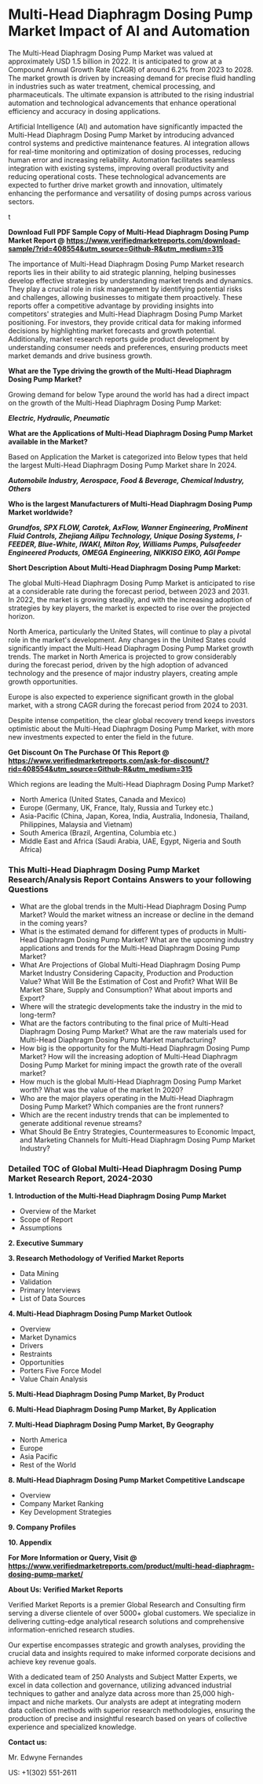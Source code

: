 <meta name="title" content="Global Multi-Head Diaphragm Dosing Pump Market Impact of AI and Automation"><meta name="description" content="The Multi-Head Diaphragm Dosing Pump Market was valued at approximately USD 1.5 billion in 2022. It is anticipated to grow at a Compound Annual Growth Rate (CAGR) of a"><meta name="title" content="Multi-Head Diaphragm Dosing Pump Market Size, Share, Scope, Trends, Growth, Opportunities, Analysis, Forecast"><h1>Multi-Head Diaphragm Dosing Pump Market Impact of AI and Automation</h1><p>The Multi-Head Diaphragm Dosing Pump Market was valued at approximately USD 1.5 billion in 2022. It is anticipated to grow at a Compound Annual Growth Rate (CAGR) of around 6.2% from 2023 to 2028. The market growth is driven by increasing demand for precise fluid handling in industries such as water treatment, chemical processing, and pharmaceuticals. The ultimate expansion is attributed to the rising industrial automation and technological advancements that enhance operational efficiency and accuracy in dosing applications.</p><p>Artificial Intelligence (AI) and automation have significantly impacted the Multi-Head Diaphragm Dosing Pump Market by introducing advanced control systems and predictive maintenance features. AI integration allows for real-time monitoring and optimization of dosing processes, reducing human error and increasing reliability. Automation facilitates seamless integration with existing systems, improving overall productivity and reducing operational costs. These technological advancements are expected to further drive market growth and innovation, ultimately enhancing the performance and versatility of dosing pumps across various sectors.</p>t</p><p id="" class=""><strong>Download Full PDF Sample Copy of Multi-Head Diaphragm Dosing Pump Market Report @ <a href="https://www.verifiedmarketreports.com/download-sample/?rid=408554&utm_source=Github-R&utm_medium=315" target="_blank">https://www.verifiedmarketreports.com/download-sample/?rid=408554&utm_source=Github-R&utm_medium=315</a></strong></p><p>The importance of&nbsp;Multi-Head Diaphragm Dosing Pump Market research reports lies in their ability to aid strategic planning, helping businesses develop effective strategies by understanding market trends and dynamics. They play a crucial role in risk management by identifying potential risks and challenges, allowing businesses to mitigate them proactively. These reports offer a competitive advantage by providing insights into competitors' strategies and Multi-Head Diaphragm Dosing Pump Market positioning. For investors, they provide critical data for making informed decisions by highlighting market forecasts and growth potential. Additionally, market research reports guide product development by understanding consumer needs and preferences, ensuring products meet market demands and drive business growth.</p><p><strong>What are the&nbsp;Type driving the growth of the Multi-Head Diaphragm Dosing Pump Market?</strong></p><p id="" class="">Growing demand for below Type around the world has had a direct impact on the growth of the Multi-Head Diaphragm Dosing Pump Market:</p><em><strong>Electric, Hydraulic, Pneumatic</strong></em></p><strong>What are the&nbsp;Applications&nbsp;of Multi-Head Diaphragm Dosing Pump Market available in the Market?</strong></p><p id="" class="">Based on Application the Market is categorized into Below types that held the largest Multi-Head Diaphragm Dosing Pump Market share In 2024.</p><em><strong>Automobile Industry, Aerospace, Food & Beverage, Chemical Industry, Others</strong></em></p><strong>Who is the largest Manufacturers of Multi-Head Diaphragm Dosing Pump Market worldwide?</strong></p><p><em><strong>Grundfos, SPX FLOW, Carotek, AxFlow, Wanner Engineering, ProMinent Fluid Controls, Zhejiang Ailipu Technology, Unique Dosing Systems, I-FEEDER, Blue-White, IWAKI, Milton Roy, Williams Pumps, Pulsafeeder Engineered Products, OMEGA Engineering, NIKKISO EIKO, AGI Pompe</strong></em></p><p id="" class=""><strong>Short Description About Multi-Head Diaphragm Dosing Pump Market:</strong></p><p>The global Multi-Head Diaphragm Dosing Pump Market is anticipated to rise at a considerable rate during the forecast period, between 2023 and 2031. In 2022, the market is growing steadily, and with the increasing adoption of strategies by key players, the market is expected to rise over the projected horizon.</p><p>North America, particularly the United States, will continue to play a pivotal role in the market's development. Any changes in the United States could significantly impact the Multi-Head Diaphragm Dosing Pump Market growth trends. The market in North America is projected to grow considerably during the forecast period, driven by the high adoption of advanced technology and the presence of major industry players, creating ample growth opportunities.</p><p>Europe is also expected to experience significant growth in the global market, with a strong CAGR during the forecast period from 2024 to 2031.</p><p>Despite intense competition, the clear global recovery trend keeps investors optimistic about the Multi-Head Diaphragm Dosing Pump Market, with more new investments expected to enter the field in the future.</p><p id="" class=""><strong>Get Discount On The Purchase Of This Report @ <a href="https://www.verifiedmarketreports.com/ask-for-discount/?rid=408554&utm_source=Github-R&utm_medium=315" target="_blank">https://www.verifiedmarketreports.com/ask-for-discount/?rid=408554&utm_source=Github-R&utm_medium=315</a></strong></p>Which regions are leading the Multi-Head Diaphragm Dosing Pump Market?</p><ul><li>North America (United States, Canada and Mexico)</li><li>Europe (Germany, UK, France, Italy, Russia and Turkey etc.)</li><li>Asia-Pacific (China, Japan, Korea, India, Australia, Indonesia, Thailand, Philippines, Malaysia and Vietnam)</li><li>South America (Brazil, Argentina, Columbia etc.)</li><li>Middle East and Africa (Saudi Arabia, UAE, Egypt, Nigeria and South Africa)</li></ul><h3 id="" class="">This Multi-Head Diaphragm Dosing Pump Market Research/Analysis Report Contains Answers to your following Questions</h3><ul><li>What are the global trends in the Multi-Head Diaphragm Dosing Pump Market? Would the market witness an increase or decline in the demand in the coming years?</li><li>What is the estimated demand for different types of products in Multi-Head Diaphragm Dosing Pump Market? What are the upcoming industry applications and trends for the Multi-Head Diaphragm Dosing Pump Market?</li><li>What Are Projections of Global Multi-Head Diaphragm Dosing Pump Market Industry Considering Capacity, Production and Production Value? What Will Be the Estimation of Cost and Profit? What Will Be Market Share, Supply and Consumption? What about imports and Export?</li><li>Where will the strategic developments take the industry in the mid to long-term?</li><li>What are the factors contributing to the final price of Multi-Head Diaphragm Dosing Pump Market? What are the raw materials used for Multi-Head Diaphragm Dosing Pump Market manufacturing?</li><li>How big is the opportunity for the Multi-Head Diaphragm Dosing Pump Market? How will the increasing adoption of Multi-Head Diaphragm Dosing Pump Market for mining impact the growth rate of the overall market?</li><li>How much is the global Multi-Head Diaphragm Dosing Pump Market worth? What was the value of the market In 2020?</li><li>Who are the major players operating in the Multi-Head Diaphragm Dosing Pump Market? Which companies are the front runners?</li><li>Which are the recent industry trends that can be implemented to generate additional revenue streams?</li><li>What Should Be Entry Strategies, Countermeasures to Economic Impact, and Marketing Channels for Multi-Head Diaphragm Dosing Pump Market Industry?</li></ul><h3 id="" class="">Detailed TOC of Global Multi-Head Diaphragm Dosing Pump Market Research Report, 2024-2030</h3><p id="" class=""><strong>1. Introduction of the Multi-Head Diaphragm Dosing Pump Market</strong></p><ul><li>Overview of the Market</li><li>Scope of Report</li><li>Assumptions</li></ul><p id="" class=""><strong>2. Executive Summary</strong></p><p id="" class=""><strong>3. Research Methodology of Verified Market Reports</strong></p><ul><li>Data Mining</li><li>Validation</li><li>Primary Interviews</li><li>List of Data Sources</li></ul><p id="" class=""><strong>4. Multi-Head Diaphragm Dosing Pump Market Outlook</strong></p><ul><li>Overview</li><li>Market Dynamics</li><li>Drivers</li><li>Restraints</li><li>Opportunities</li><li>Porters Five Force Model</li><li>Value Chain Analysis</li></ul><p id="" class=""><strong>5. Multi-Head Diaphragm Dosing Pump Market, By Product</strong></p><p id="" class=""><strong>6. Multi-Head Diaphragm Dosing Pump Market, By Application</strong></p><p id="" class=""><strong>7. Multi-Head Diaphragm Dosing Pump Market, By Geography</strong></p><ul><li>North America</li><li>Europe</li><li>Asia Pacific</li><li>Rest of the World</li></ul><p id="" class=""><strong>8. Multi-Head Diaphragm Dosing Pump Market Competitive Landscape</strong></p><ul><li>Overview</li><li>Company Market Ranking</li><li>Key Development Strategies</li></ul><p id="" class=""><strong>9. Company Profiles</strong></p><p id="" class=""><strong>10. Appendix</strong></p><p id="" class=""><strong>For More Information or Query, Visit @ <a href="https://www.verifiedmarketreports.com/product/multi-head-diaphragm-dosing-pump-market/" target="_blank">https://www.verifiedmarketreports.com/product/multi-head-diaphragm-dosing-pump-market/</a></strong></p><p id="" class=""><strong>About Us: Verified Market Reports</strong></p><p id="" class="">Verified Market Reports is a premier Global Research and Consulting firm serving a diverse clientele of over 5000+ global customers. We specialize in delivering cutting-edge analytical research solutions and comprehensive information-enriched research studies.</p><p id="" class="">Our expertise encompasses strategic and growth analyses, providing the crucial data and insights required to make informed corporate decisions and achieve key revenue goals.</p><p id="" class="">With a dedicated team of 250 Analysts and Subject Matter Experts, we excel in data collection and governance, utilizing advanced industrial techniques to gather and analyze data across more than 25,000 high-impact and niche markets. Our analysts are adept at integrating modern data collection methods with superior research methodologies, ensuring the production of precise and insightful research based on years of collective experience and specialized knowledge.</p><p id="" class=""><strong>Contact us:</strong></p><p id="" class="">Mr. Edwyne Fernandes</p><p id="" class="">US: +1(302) 551-2611</p>